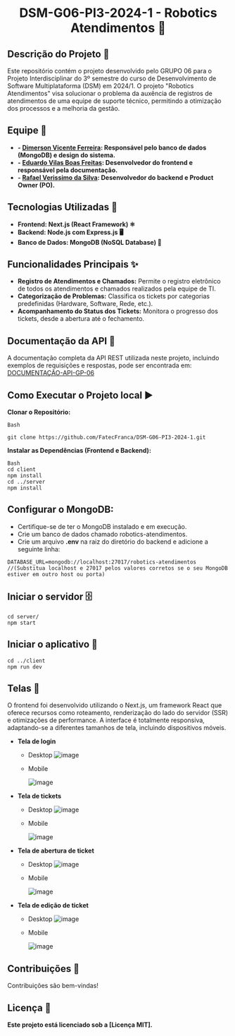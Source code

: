 <H1 align ="center" > DSM-G06-PI3-2024-1 - Robotics Atendimentos 🤖  </h1>

## Descrição do Projeto 📝
Este repositório contém o projeto desenvolvido pelo GRUPO 06 para o Projeto Interdisciplinar do 3º semestre do curso de Desenvolvimento de Software Multiplataforma (DSM) em 2024/1. O projeto "Robotics Atendimentos" visa solucionar o problema da auxência de registros de atendimentos de uma equipe de suporte técnico, permitindo a otimização dos processos e a melhoria da gestão.


## Equipe 👥
* **- [Dimerson Vicente Ferreira](https://www.linkedin.com/in/dimerson-ferreira/): Responsável pelo banco de dados (MongoDB) e design do sistema.**
* **- [Eduardo Vilas Boas Freitas](https://www.linkedin.com/in/eduardo-vilas-boas-062942204/): Desenvolvedor do frontend e responsável pela documentação.**
* **- [Rafael Verissimo da Silva](https://www.linkedin.com/in/rafael-ver%C3%ADssimo-da-silva-94a674227/): Desenvolvedor do backend e Product Owner (PO).**


## Tecnologias Utilizadas 🚀
* **Frontend: Next.js (React Framework) ⚛️**
* **Backend: Node.js com Express.js 🖥️**
* **Banco de Dados: MongoDB (NoSQL Database) 🍃**


## Funcionalidades Principais ✨
* **Registro de Atendimentos e Chamados:** Permite o registro eletrônico de todos os atendimentos e chamados realizados pela equipe de TI.
* **Categorização de Problemas:** Classifica os tickets por categorias predefinidas (Hardware, Software, Rede, etc.).
* **Acompanhamento do Status dos Tickets:** Monitora o progresso dos tickets, desde a abertura até o fechamento.


## Documentação da API 📖
A documentação completa da API REST utilizada neste projeto, incluindo exemplos de requisições e respostas, pode ser encontrada em:
[DOCUMENTAÇÃO-API-GP-06](https://documenter.getpostman.com/view/34861590/2sA3XMhN9m)


## Como Executar o Projeto local ▶️

**Clonar o Repositório:**
```
Bash

git clone https://github.com/FatecFranca/DSM-G06-PI3-2024-1.git
```

**Instalar as Dependências (Frontend e Backend):**
```
Bash
cd client
npm install
cd ../server
npm install
```

## Configurar o MongoDB:

* Certifique-se de ter o MongoDB instalado e em execução.
* Crie um banco de dados chamado robotics-atendimentos.
* Crie um arquivo **.env** na raiz do diretório do backend e adicione a seguinte linha:

```
DATABASE_URL=mongodb://localhost:27017/robotics-atendimentos
//(Substitua localhost e 27017 pelos valores corretos se o seu MongoDB estiver em outro host ou porta)
```

## Iniciar o servidor 🗄️
```
cd server/
npm start
```

## Iniciar o aplicativo 📱
```
cd ../client
npm run dev
```

## Telas 📸
O frontend foi desenvolvido utilizando o Next.js, um framework React que oferece recursos como roteamento, renderização do lado do servidor (SSR) e otimizações de performance. A interface é totalmente responsiva, adaptando-se a diferentes tamanhos de tela, incluindo dispositivos móveis.

* **Tela de login**
  * Desktop
 ![image](https://github.com/FatecFranca/DSM-G06-PI3-2024-1/assets/111711287/24175202-a2de-44e2-9fb5-84e345389a03) 
  * Mobile

    ![image](https://github.com/FatecFranca/DSM-G06-PI3-2024-1/assets/111711287/13e96ace-a7b4-4c97-81fe-78bd02653b99)


* **Tela de tickets**
  * Desktop
 ![image](https://github.com/FatecFranca/DSM-G06-PI3-2024-1/assets/111711287/d43d000a-e5d9-471d-b666-62e331bf62bf)
  * Mobile
  
    ![image](https://github.com/FatecFranca/DSM-G06-PI3-2024-1/assets/111711287/fde72c05-65e6-43bb-a211-dc4d3391e867)


* **Tela de abertura de ticket**
  * Desktop
 ![image](https://github.com/FatecFranca/DSM-G06-PI3-2024-1/assets/111711287/b7961278-9c7c-43c6-b285-04da96bc4cbf)
  * Mobile

    ![image](https://github.com/FatecFranca/DSM-G06-PI3-2024-1/assets/111711287/b704af02-28ba-44fe-b347-199299203d0c)


* **Tela de edição de ticket**
  * Desktop
 ![image](https://github.com/FatecFranca/DSM-G06-PI3-2024-1/assets/111711287/e1c44a0b-feeb-4b91-a775-5c8c3ad1c90b)
  * Mobile

    ![image](https://github.com/FatecFranca/DSM-G06-PI3-2024-1/assets/111711287/7f81a7a2-0f55-4a76-a816-f16aa6e041b5)




## Contribuições 🤝
Contribuições são bem-vindas!

## Licença 📄

**Este projeto está licenciado sob a [Licença MIT].**
